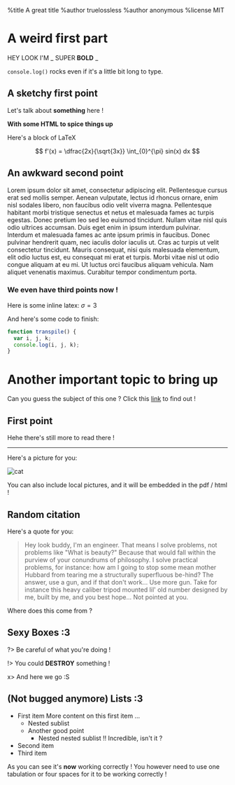 %title A great title
%author truelossless
%author anonymous
%license MIT

# A weird first part

HEY LOOK I'M _ SUPER **BOLD** _

`console.log()` rocks even if it's a little bit long to type.

## A sketchy first point

Let's talk about **something** here !

<b>With some HTML to spice things up</b>

Here's a block of LaTeX

$$
f'(x) = \dfrac{2x}{\sqrt{3x}}
\int_{0}^{\pi} sin(x) dx
$$

## An awkward second point

Lorem ipsum dolor sit amet, consectetur adipiscing elit. Pellentesque cursus erat sed mollis semper. Aenean vulputate, lectus id rhoncus ornare, enim nisl sodales libero, non faucibus odio velit viverra magna. Pellentesque habitant morbi tristique senectus et netus et malesuada fames ac turpis egestas. Donec pretium leo sed leo euismod tincidunt. Nullam vitae nisl quis odio ultrices accumsan. Duis eget enim in ipsum interdum pulvinar. Interdum et malesuada fames ac ante ipsum primis in faucibus. Donec pulvinar hendrerit quam, nec iaculis dolor iaculis ut. Cras ac turpis ut velit consectetur tincidunt. Mauris consequat, nisi quis malesuada elementum, elit odio luctus est, eu consequat mi erat et turpis. Morbi vitae nisl ut odio congue aliquam at eu mi. Ut luctus orci faucibus aliquam vehicula. Nam aliquet venenatis maximus. Curabitur tempor condimentum porta.

### We even have third points now !

Here is some inline latex: $\sigma = 3$

And here's some code to finish:

```js
function transpile() {
  var i, j, k;
  console.log(i, j, k);
}
```

# Another important topic to bring up

Can you guess the subject of this one ?
Click this [link](https://google.fr) to find out !

## First point

Hehe there's still more to read there !

---

Here's a picture for you:

![cat](https://i.ytimg.com/vi/0oBx7Jg4m-o/maxresdefault.jpg)

You can also include local pictures, and it will be embedded in the pdf / html !

## Random citation

Here's a quote for you:

> Hey look buddy, I'm an engineer. That means I solve problems, not problems like "What is beauty?" Because that would fall within the purview of your conundrums of philosophy. I solve practical problems, for instance: how am I going to stop some mean mother Hubbard from tearing me a structurally superfluous be-hind? The answer, use a gun, and if that don't work... Use more gun. Take for instance this heavy caliber tripod mounted lil' old number designed by me, built by me, and you best hope... Not pointed at you.

Where does this come from ?

## Sexy Boxes :3

?> Be careful of what you're doing !

!> You could **DESTROY** something !

x> And here we go :S

## (Not bugged anymore) Lists :3

- First item
    More content on this first item ...
    - Nested sublist
    - Another good point
        - Nested nested sublist !!
        Incredible, isn't it ?
- Second item
- Third item

As you can see it's **now** working correctly !
You however need to use one tabulation or four spaces for it to be working correctly !
